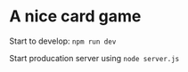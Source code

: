 # A nice card game

Start to develop: `npm run dev`

Start producation server using `node server.js`